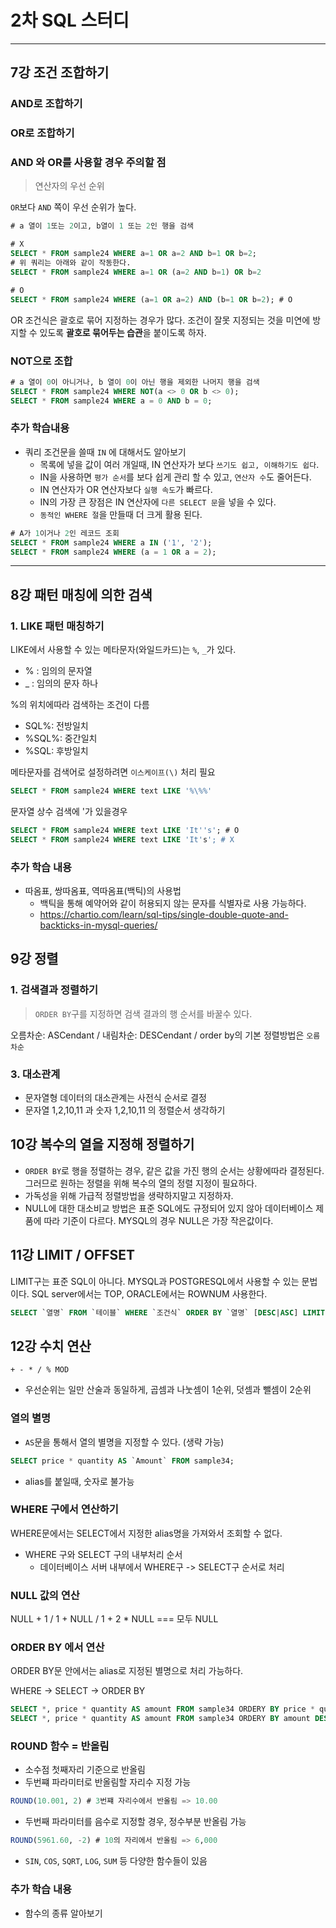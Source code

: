 # 2차 SQL 스터디

---

## 7강 조건 조합하기

### AND로 조합하기

### OR로 조합하기

### AND 와 OR를 사용할 경우 주의할 점

> 연산자의 우선 순위

`OR`보다 `AND` 쪽이 우선 순위가 높다.

```sql
# a 열이 1또는 2이고, b열이 1 또는 2인 행을 검색

# X
SELECT * FROM sample24 WHERE a=1 OR a=2 AND b=1 OR b=2;
# 위 쿼리는 아래와 같이 작동한다.
SELECT * FROM sample24 WHERE a=1 OR (a=2 AND b=1) OR b=2

# O
SELECT * FROM sample24 WHERE (a=1 OR a=2) AND (b=1 OR b=2); # O
```

OR 조건식은 괄호로 묶어 지정하는 경우가 많다. 조건이 잘못 지정되는 것을 미연에 방지할 수 있도록 **괄호로 묶어두는 습관**을 붙이도록 하자.

### NOT으로 조합

```sql
# a 열이 0이 아니거나, b 열이 0이 아닌 행을 제외한 나머지 행을 검색
SELECT * FROM sample24 WHERE NOT(a <> 0 OR b <> 0);
SELECT * FROM sample24 WHERE a = 0 AND b = 0;
```

### 추가 학습내용

- 쿼리 조건문을 쓸때 `IN` 에 대해서도 알아보기
  - 목록에 넣을 값이 여러 개일때, IN 연산자가 보다 `쓰기도 쉽고, 이해하기도 쉽다`.
  - IN을 사용하면 `평가 순서`를 보다 쉽게 관리 할 수 있고, `연산자 수`도 줄어든다.
  - IN 연산자가 OR 연산자보다 `실행 속도`가 빠르다.
  - IN의 가장 큰 장점은 IN 연산자에 `다른 SELECT 문`을 넣을 수 있다.
  - `동적인 WHERE 절`을 만들때 더 크게 활용 된다.

```sql
# A가 1이거나 2인 레코드 조회
SELECT * FROM sample24 WHERE a IN ('1', '2');
SELECT * FROM sample24 WHERE (a = 1 OR a = 2);
```

---

## 8강 패턴 매칭에 의한 검색

### 1. LIKE 패턴 매칭하기

LIKE에서 사용할 수 있는 메타문자(와일드카드)는 `%`, `_`가 있다.

- % : 임의의 문자열
- \_ : 임의의 문자 하나

%의 위치에따라 검색하는 조건이 다름

- SQL%: 전방일치
- %SQL%: 중간일치
- %SQL: 후방일치

메타문자를 검색어로 설정하려면 `이스케이프(\)` 처리 필요

```sql
SELECT * FROM sample24 WHERE text LIKE '%\%%'
```

문자열 상수 검색에 '가 있을경우

```sql
SELECT * FROM sample24 WHERE text LIKE 'It''s'; # O
SELECT * FROM sample24 WHERE text LIKE 'It's'; # X
```

### 추가 학습 내용

- 따옴표, 쌍따옴표, 역따옴표(백틱)의 사용법
  - 백틱을 통해 예약어와 같이 허용되지 않는 문자를 식별자로 사용 가능하다.
  - https://chartio.com/learn/sql-tips/single-double-quote-and-backticks-in-mysql-queries/

## 9강 정렬

### 1. 검색결과 정렬하기

> `ORDER BY`구를 지정하면 검색 결과의 행 순서를 바꿀수 있다.

오름차순: ASCendant / 내림차순: DESCendant / order by의 기본 정렬방법은 `오름차순`

### 3. 대소관계

- 문자열형 데이터의 대소관계는 사전식 순서로 결정
- 문자열 1,2,10,11 과 숫자 1,2,10,11 의 정렬순서 생각하기

## 10강 복수의 열을 지정해 정렬하기

- `ORDER BY`로 행을 정렬하는 경우, 같은 값을 가진 행의 순서는 상황에따라 결정된다. 그러므로 원하는 정렬을 위해 복수의 열의 정렬 지정이 필요하다.
- 가독성을 위해 가급적 정렬방법을 생략하지말고 지정하자.
- NULL에 대한 대소비교 방법은 표준 SQL에도 규정되어 있지 않아 데이터베이스 제품에 따라 기준이 다르다. MYSQL의 경우 NULL은 가장 작은값이다.

## 11강 LIMIT / OFFSET

LIMIT구는 표준 SQL이 아니다. MYSQL과 POSTGRESQL에서 사용할 수 있는 문법이다. SQL server에서는 TOP, ORACLE에서는 ROWNUM 사용한다.

```sql
SELECT `열명` FROM `테이블` WHERE `조건식` ORDER BY `열명` [DESC|ASC] LIMIT `행수` OFFSET `위치`;
```

## 12강 수치 연산

```
+ - * / % MOD
```

- 우선순위는 일만 산술과 동일하게, 곱셈과 나눗셈이 1순위, 덧셈과 뺄셈이 2순위

### 열의 별명

- `AS`문을 통해서 열의 별명을 지정할 수 있다. (생략 가능)

```sql
SELECT price * quantity AS `Amount` FROM sample34;
```

- alias를 붙일때, 숫자로 불가능

### WHERE 구에서 연산하기

WHERE문에서는 SELECT에서 지정한 alias명을 가져와서 조회할 수 없다.

- WHERE 구와 SELECT 구의 내부처리 순서
  - 데이터베이스 서버 내부에서 WHERE구 -> SELECT구 순서로 처리

### NULL 값의 연산

NULL + 1 / 1 + NULL / 1 + 2 \* NULL === 모두 NULL

### ORDER BY 에서 연산

ORDER BY문 안에서는 alias로 지정된 별명으로 처리 가능하다.

WHERE -> SELECT -> ORDER BY

```sql
SELECT *, price * quantity AS amount FROM sample34 ORDERY BY price * quantity DESC;
SELECT *, price * quantity AS amount FROM sample34 ORDERY BY amount DESC;
```

### ROUND 함수 = 반올림

- 소수점 첫째자리 기준으로 반올림
- 두번쨰 파라미터로 반올림할 자리수 지정 가능

```sql
ROUND(10.001, 2) # 3번쨰 자리수에서 반올림 => 10.00
```

- 두번째 파라미터를 음수로 지정할 경우, 정수부분 반올림 가능

```sql
ROUND(5961.60, -2) # 10의 자리에서 반올림 => 6,000
```

- `SIN`, `COS`, `SQRT`, `LOG`, `SUM` 등 다양한 함수들이 있음

### 추가 학습 내용

- 함수의 종류 알아보기
